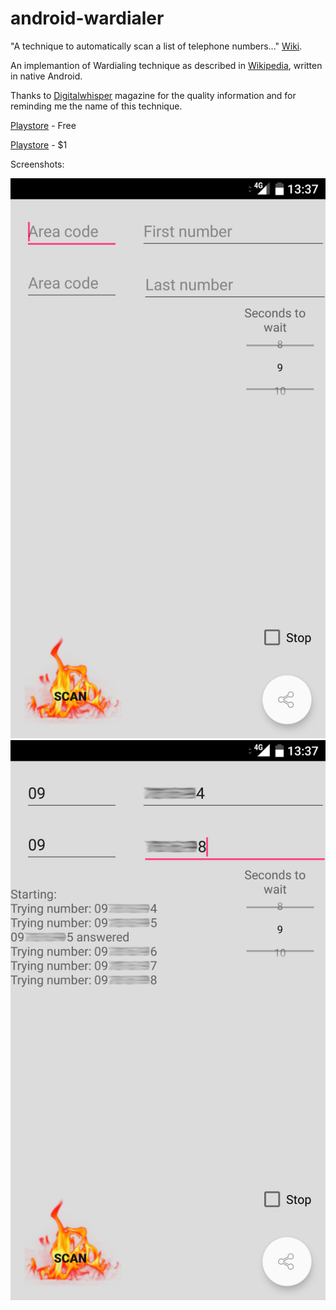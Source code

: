 # android-wardialer
"A technique to automatically scan a list of telephone numbers..." [Wiki](https://wikipedia.org/wiki/War_dialing).

An implemantion of Wardialing technique as described in [Wikipedia](https://wikipedia.org/wiki/War_dialing), written in native Android.

Thanks to [Digitalwhisper](https://www.digitalwhisper.co.il) magazine for the quality information and for reminding me the name of this technique.

[Playstore](https://play.google.com/store/apps/details?id=com.bergereden.wardialerfree) - Free

[Playstore](https://play.google.com/store/apps/details?id=com.bergereden.wardialer) - $1

Screenshots:

![alt text](Screenshot_20170603-1337.png)
![alt text](Screenshot_Blurred.png)
